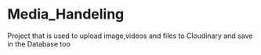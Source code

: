 # Media_Handeling
Project that is used to upload image,videos and files to Cloudinary and save in the Database too
